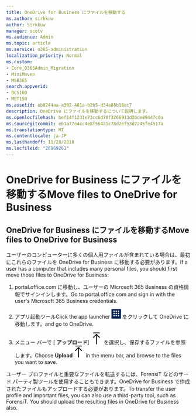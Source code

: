```yaml
---
title: OneDrive for Business にファイルを移動する
ms.author: sirkkuw
author: Sirkkuw
manager: scotv
ms.audience: Admin
ms.topic: article
ms.service: o365-administration
localization_priority: Normal
ms.custom:
- Core_O365Admin_Migration
- MiniMaven
- MSB365
search.appverid:
- BCS160
- MET150
ms.assetid: eb8244aa-a302-481a-b2b5-d34e88b18ec7
description: OneDrive にファイルを移動するについて説明します。
ms.openlocfilehash: bef14f1231e73cc6d70f3266913d2bde89447c0a
ms.sourcegitcommit: eb1a77e4cc4e8f564a1c78d2ef53d7245fe4517a
ms.translationtype: MT
ms.contentlocale: ja-JP
ms.lasthandoff: 11/28/2018
ms.locfileid: "26869261"
---
```

# <a name="move-files-to-onedrive-for-business"></a><span data-ttu-id="a8e39-103">OneDrive for Business にファイルを移動する</span><span class="sxs-lookup"><span data-stu-id="a8e39-103">Move files to OneDrive for Business</span></span>

## <a name="move-files-to-onedrive-for-business"></a><span data-ttu-id="a8e39-104">OneDrive for Business にファイルを移動する</span><span class="sxs-lookup"><span data-stu-id="a8e39-104">Move files to OneDrive for Business</span></span>

<span data-ttu-id="a8e39-105">ユーザーのコンピューターに多くの個人用ファイルが含まれている場合は、最初にこれらのファイルを OneDrive for Business に移動する必要があります。</span><span class="sxs-lookup"><span data-stu-id="a8e39-105">If a user has a computer that includes many personal files, you should first move those files to OneDrive for Business:</span></span>
  
1. <span data-ttu-id="a8e39-106">portal.office.com に移動し、ユーザーの Microsoft 365 Business の資格情報でサインインします。</span><span class="sxs-lookup"><span data-stu-id="a8e39-106">Go to portal.office.com and sign in with the user's Microsoft 365 Business credentials.</span></span>
    
2. <span data-ttu-id="a8e39-107">アプリ起動ツール</span><span class="sxs-lookup"><span data-stu-id="a8e39-107">Click the app launcher</span></span> ![The app launcher icon in Office 365](media/7502f4ec-3c9a-435d-a7b4-b9cda85189a7.png) <span data-ttu-id="a8e39-109">をクリックして OneDrive に移動します。</span><span class="sxs-lookup"><span data-stu-id="a8e39-109">and go to OneDrive.</span></span> 
    
3. <span data-ttu-id="a8e39-110">メニュー バーで [ **アップロード**] ![Upload](media/d9b963b8-10af-42e2-953d-360301b83d3c.png) を選択し、保存するファイルを参照します。</span><span class="sxs-lookup"><span data-stu-id="a8e39-110">Choose **Upload**![Upload](media/d9b963b8-10af-42e2-953d-360301b83d3c.png) in the menu bar, and browse to the files you want to save.</span></span> 
    
<span data-ttu-id="a8e39-p101">ユーザー プロファイルと重要なファイルを転送するには、ForensiT などのサード パーティ製ツールを使用することもできます。OneDrive for Business で作成されたファイルもアップロードする必要があります。</span><span class="sxs-lookup"><span data-stu-id="a8e39-p101">To transfer the user profile and important files, you can also use a third-party tool, such as ForensiT. You should upload the resulting files in OneDrive for Business also.</span></span>
  
